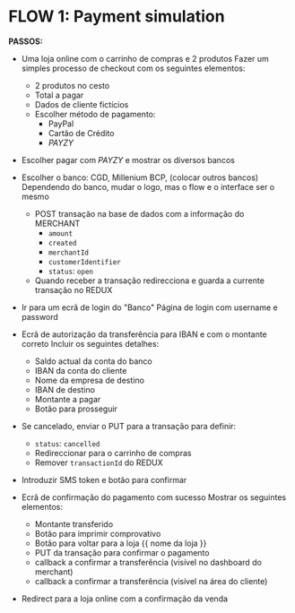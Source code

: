 # FLOW 1: Payment simulation

**PASSOS:**

* Uma loja online com o carrinho de compras e 2 produtos
Fazer um simples processo de checkout com os seguintes elementos:
    - 2 produtos no cesto
    - Total a pagar
    - Dados de cliente fictícios
    - Escolher método de pagamento:
        - PayPal
        - Cartão de Crédito
        - *PAYZY*

* Escolher pagar com *PAYZY* e mostrar os diversos bancos

* Escolher o banco: CGD, Millenium BCP, (colocar outros bancos)
Dependendo do banco, mudar o logo, mas o flow e o interface ser o mesmo
    - POST transação na base de dados com a informação do MERCHANT
        - `amount`
        - `created`
        - `merchantId`
        - `customerIdentifier`
        - `status`: `open`
    - Quando receber a transação redirecciona e guarda a currente transação no REDUX

* Ir para um ecrã de login do "Banco"
Página de login com username e password

* Ecrã de autorização da transferência para IBAN e com o montante correto
Incluir os seguintes detalhes:
    - Saldo actual da conta do banco
    - IBAN da conta do cliente
    - Nome da empresa de destino
    - IBAN de destino
    - Montante a pagar
    - Botão para prosseguir

* Se cancelado, enviar o PUT para a transação para definir:
    - `status`: `cancelled`
    - Redireccionar para o carrinho de compras
    - Remover `transactionId` do REDUX

* Introduzir SMS token e botão para confirmar

* Ecrã de confirmação do pagamento com sucesso
Mostrar os seguintes elementos:
    - Montante transferido
    - Botão para imprimir comprovativo
    - Botão para voltar para a loja {{ nome da loja }}
    - PUT da transação para confirmar o pagamento
    - callback a confirmar a transferência (visível no dashboard do merchant)
    - callback a confirmar a transferência (visível na área do cliente)

* Redirect para a loja online com a confirmação da venda
